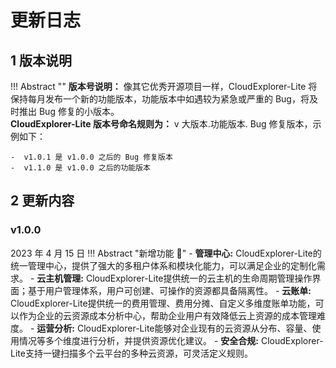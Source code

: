 # 更新日志

## 1 版本说明

!!! Abstract ""
    **版本号说明：** 像其它优秀开源项目一样，CloudExplorer-Lite 将保持每月发布一个新的功能版本，功能版本中如遇较为紧急或严重的 Bug，将及时推出 Bug 修复的小版本。  
    **CloudExplorer-Lite 版本号命名规则为：** v 大版本.功能版本. Bug 修复版本，示例如下：

    -  v1.0.1 是 v1.0.0 之后的 Bug 修复版本
    -  v1.1.0 是 v1.0.0 之后的功能版本

## 2 更新内容

### v1.0.0
2023 年 4 月 15 日
!!! Abstract "新增功能 :star2:"
    -  **管理中心:**  CloudExplorer-Lite的统一管理中心，提供了强大的多租户体系和模块化能力，可以满足企业的定制化需求。
    -  **云主机管理:**  CloudExplorer-Lite提供统一的云主机的生命周期管理操作界面；基于用户管理体系，用户可创建、可操作的资源都具备隔离性。
    -  **云账单:**  CloudExplorer-Lite提供统一的费用管理、费用分摊、自定义多维度账单功能，可以作为企业的云资源成本分析中心，帮助企业用户有效降低云上资源的成本管理难度。
    -  **运营分析:**  CloudExplorer-Lite能够对企业现有的云资源从分布、容量、使用情况等多个维度进行分析，并提供资源优化建议。
    -  **安全合规:**  CloudExplorer-Lite支持一键扫描多个云平台的多种云资源，可灵活定义规则。 